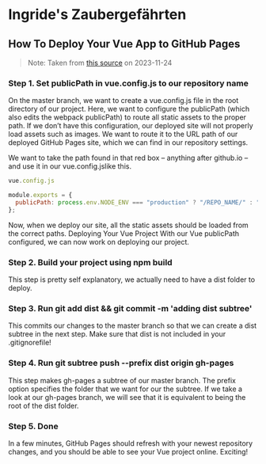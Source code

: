 # Ingride's Zaubergefährten

## How To Deploy Your Vue App to GitHub Pages

> Note: Taken from [this source](https://learnvue.co/articles/deploy-vue-to-github-pages) on 2023-11-24

### Step 1. Set publicPath in vue.config.js to our repository name
On the master branch, we want to create a vue.config.js file in the root directory of our project. Here, we want to configure the publicPath (which also edits the webpack publicPath) to route all static assets to the proper path.
If we don’t have this configuration, our deployed site will not properly load assets such as images.
We want to route it to the URL path of our deployed GitHub Pages site, which we can find in our repository settings.

We want to take the path found in that red box – anything after github.io – and use it in our vue.config.jslike this.

```js
vue.config.js

module.exports = {
  publicPath: process.env.NODE_ENV === "production" ? "/REPO_NAME/" : "/",
};
```

Now, when we deploy our site, all the static assets should be loaded from the correct paths.
Deploying Your Vue Project
With our Vue publicPath configured, we can now work on deploying our project.

### Step 2. Build your project using npm build
This step is pretty self explanatory, we actually need to have a dist folder to deploy.
### Step 3. Run git add dist && git commit -m 'adding dist subtree'
This commits our changes to the master branch so that we can create a dist subtree in the next step. Make sure that dist is not included in your .gitignorefile!
### Step 4. Run git subtree push --prefix dist origin gh-pages
This step makes gh-pages a subtree of our master branch. The prefix option specifies the folder that we want for our the subtree. If we take a look at our gh-pages branch, we will see that it is equivalent to being the root of the dist folder.

### Step 5. Done
In a few minutes, GitHub Pages should refresh with your newest repository changes, and you should be able to see your Vue project online. Exciting!


